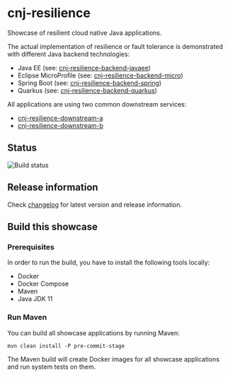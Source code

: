 # cnj-resilience

Showcase of resilient cloud native Java applications.

The actual implementation of resilience or fault tolerance is demonstrated with different Java backend technologies:

* Java EE (see: [cnj-resilience-backend-javaee](cnj-resilience-backend-javaee/README.md))
* Eclipse MicroProfile (see: [cnj-resilience-backend-micro](cnj-resilience-backend-micro/README.md))
* Spring Boot (see: [cnj-resilience-backend-spring](cnj-resilience-backend-spring/README.md))
* Quarkus (see: [cnj-resilience-backend-quarkus](cnj-resilience-backend-quarkus/README.md))

All applications are using two common downstream services:

* [cnj-resilience-downstream-a](cnj-resilience-downstream-a/README.md)
* [cnj-resilience-downstream-b](cnj-resilience-downstream-b/README.md)

## Status
![Build status](https://drone.cloudtrain.msgoat.eu/api/badges/msgoat/cnj-resilience/status.svg)

## Release information

Check [changelog](changelog.md) for latest version and release information.

## Build this showcase 

### Prerequisites

In order to run the build, you have to install the following tools locally:
* Docker
* Docker Compose 
* Maven
* Java JDK 11   

### Run Maven

You can build all showcase applications by running Maven:
```
mvn clean install -P pre-commit-stage
```

The Maven build will create Docker images for all showcase applications and run system tests on them.